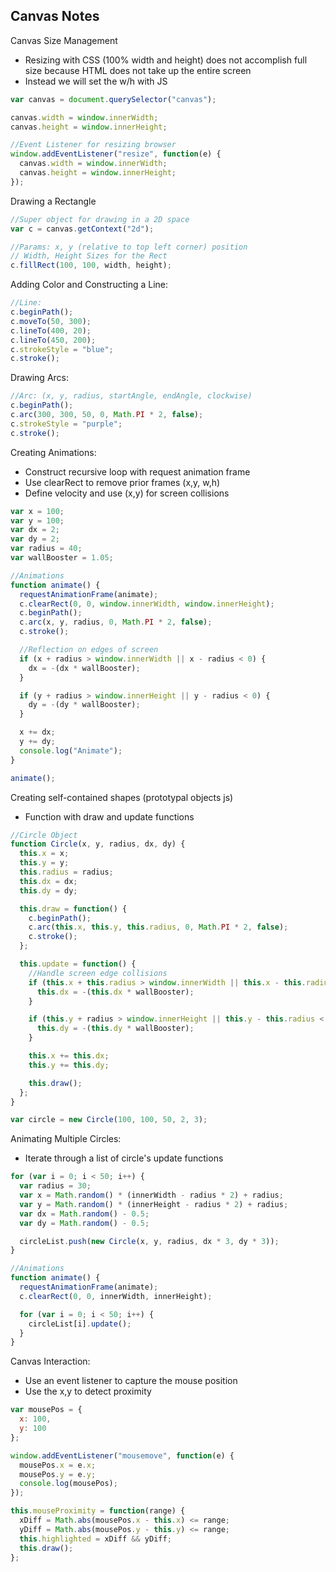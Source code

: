## Canvas Notes

Canvas Size Management

* Resizing with CSS (100% width and height) does not accomplish full size because HTML does not take up the entire screen
* Instead we will set the w/h with JS

```js
var canvas = document.querySelector("canvas");

canvas.width = window.innerWidth;
canvas.height = window.innerHeight;

//Event Listener for resizing browser
window.addEventListener("resize", function(e) {
  canvas.width = window.innerWidth;
  canvas.height = window.innerHeight;
});
```

Drawing a Rectangle

```js
//Super object for drawing in a 2D space
var c = canvas.getContext("2d");

//Params: x, y (relative to top left corner) position
// Width, Height Sizes for the Rect
c.fillRect(100, 100, width, height);
```

Adding Color and Constructing a Line:

```js
//Line:
c.beginPath();
c.moveTo(50, 300);
c.lineTo(400, 20);
c.lineTo(450, 200);
c.strokeStyle = "blue";
c.stroke();
```

Drawing Arcs:

```js
//Arc: (x, y, radius, startAngle, endAngle, clockwise)
c.beginPath();
c.arc(300, 300, 50, 0, Math.PI * 2, false);
c.strokeStyle = "purple";
c.stroke();
```

Creating Animations:

* Construct recursive loop with request animation frame
* Use clearRect to remove prior frames (x,y, w,h)
* Define velocity and use (x,y) for screen collisions

```js
var x = 100;
var y = 100;
var dx = 2;
var dy = 2;
var radius = 40;
var wallBooster = 1.05;

//Animations
function animate() {
  requestAnimationFrame(animate);
  c.clearRect(0, 0, window.innerWidth, window.innerHeight);
  c.beginPath();
  c.arc(x, y, radius, 0, Math.PI * 2, false);
  c.stroke();

  //Reflection on edges of screen
  if (x + radius > window.innerWidth || x - radius < 0) {
    dx = -(dx * wallBooster);
  }

  if (y + radius > window.innerHeight || y - radius < 0) {
    dy = -(dy * wallBooster);
  }

  x += dx;
  y += dy;
  console.log("Animate");
}

animate();
```

Creating self-contained shapes (prototypal objects js)

* Function with draw and update functions

```js
//Circle Object
function Circle(x, y, radius, dx, dy) {
  this.x = x;
  this.y = y;
  this.radius = radius;
  this.dx = dx;
  this.dy = dy;

  this.draw = function() {
    c.beginPath();
    c.arc(this.x, this.y, this.radius, 0, Math.PI * 2, false);
    c.stroke();
  };

  this.update = function() {
    //Handle screen edge collisions
    if (this.x + this.radius > window.innerWidth || this.x - this.radius < 0) {
      this.dx = -(this.dx * wallBooster);
    }

    if (this.y + radius > window.innerHeight || this.y - this.radius < 0) {
      this.dy = -(this.dy * wallBooster);
    }

    this.x += this.dx;
    this.y += this.dy;

    this.draw();
  };
}

var circle = new Circle(100, 100, 50, 2, 3);
```

Animating Multiple Circles:

* Iterate through a list of circle's update functions

```js
for (var i = 0; i < 50; i++) {
  var radius = 30;
  var x = Math.random() * (innerWidth - radius * 2) + radius;
  var y = Math.random() * (innerHeight - radius * 2) + radius;
  var dx = Math.random() - 0.5;
  var dy = Math.random() - 0.5;

  circleList.push(new Circle(x, y, radius, dx * 3, dy * 3));
}

//Animations
function animate() {
  requestAnimationFrame(animate);
  c.clearRect(0, 0, innerWidth, innerHeight);

  for (var i = 0; i < 50; i++) {
    circleList[i].update();
  }
}
```

Canvas Interaction:

* Use an event listener to capture the mouse position
* Use the x,y to detect proximity

```js
var mousePos = {
  x: 100,
  y: 100
};

window.addEventListener("mousemove", function(e) {
  mousePos.x = e.x;
  mousePos.y = e.y;
  console.log(mousePos);
});

this.mouseProximity = function(range) {
  xDiff = Math.abs(mousePos.x - this.x) <= range;
  yDiff = Math.abs(mousePos.y - this.y) <= range;
  this.highlighted = xDiff && yDiff;
  this.draw();
};
```
